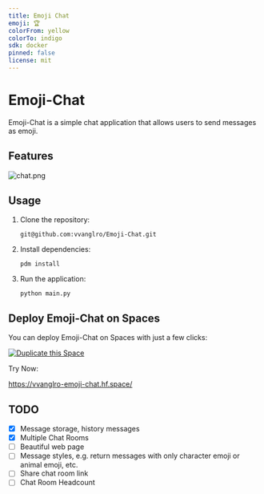 ```yaml
---
title: Emoji Chat
emoji: 🏆
colorFrom: yellow
colorTo: indigo
sdk: docker
pinned: false
license: mit
---
```


# Emoji-Chat

Emoji-Chat is a simple chat application that allows users to send messages as emoji.


## Features
![chat.png](chat.png)

## Usage
1. Clone the repository:
    ```shell
    git@github.com:vvanglro/Emoji-Chat.git
    ```
2. Install dependencies:
    ```shell
    pdm install
    ```
3. Run the application:
    ```shell
    python main.py
    ```

## Deploy Emoji-Chat on Spaces

You can deploy Emoji-Chat on Spaces with just a few clicks:

[![Duplicate this Space](https://github.com/vvanglro/Emoji-Chat/assets/43594924/af8af838-72c7-429e-bb75-dc161f8c7b0d)](https://huggingface.co/spaces/vvanglro/emoji-chat?duplicate=true)

Try Now:

https://vvanglro-emoji-chat.hf.space/

## TODO
- [x] Message storage, history messages
- [x] Multiple Chat Rooms
- [ ] Beautiful web page
- [ ] Message styles, e.g. return messages with only character emoji or animal emoji, etc.
- [ ] Share chat room link
- [ ] Chat Room Headcount
